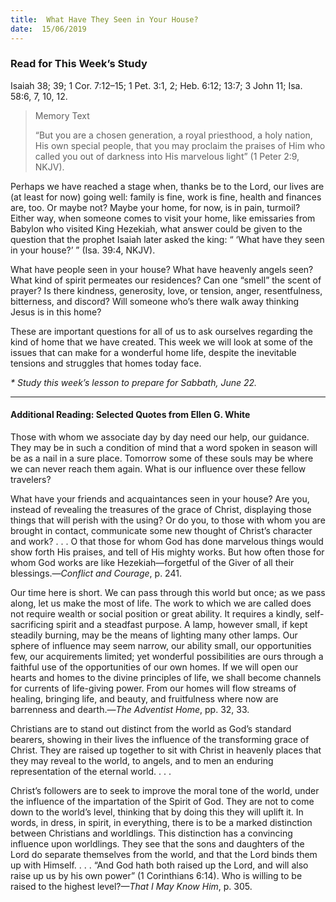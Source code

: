 ```yaml
---
title:  What Have They Seen in Your House?
date:  15/06/2019
---
```


### Read for This Week’s Study
Isaiah 38; 39; 1 Cor. 7:12–15; 1 Pet. 3:1, 2; Heb. 6:12; 13:7; 3 John 11; Isa. 58:6, 7, 10, 12.

> <p>Memory Text</p>
> “But you are a chosen generation, a royal priesthood, a holy nation, His own special people, that you may proclaim the praises of Him who called you out of darkness into His marvelous light” (1 Peter 2:9, NKJV).

Perhaps we have reached a stage when, thanks be to the Lord, our lives are (at least for now) going well: family is fine, work is fine, health and finances are, too. Or maybe not? Maybe your home, for now, is in pain, turmoil? Either way, when someone comes to visit your home, like emissaries from Babylon who visited King Hezekiah, what answer could be given to the question that the prophet Isaiah later asked the king: “ ‘What have they seen in your house?’ ” (Isa. 39:4, NKJV).

What have people seen in your house? What have heavenly angels seen? What kind of spirit permeates our residences? Can one “smell” the scent of prayer? Is there kindness, generosity, love, or tension, anger, resentfulness, bitterness, and discord? Will someone who’s there walk away thinking Jesus is in this home?

These are important questions for all of us to ask ourselves regarding the kind of home that we have created. This week we will look at some of the issues that can make for a wonderful home life, despite the inevitable tensions and struggles that homes today face.

_* Study this week’s lesson to prepare for Sabbath, June 22._

---

#### Additional Reading: Selected Quotes from Ellen G. White

Those with whom we associate day by day need our help, our guidance. They may be in such a condition of mind that a word spoken in season will be as a nail in a sure place. Tomorrow some of these souls may be where we can never reach them again. What is our influence over these fellow travelers? 

What have your friends and acquaintances seen in your house? Are you, instead of revealing the treasures of the grace of Christ, displaying those things that will perish with the using? Or do you, to those with whom you are brought in contact, communicate some new thought of Christ’s character and work? . . . O that those for whom God has done marvelous things would show forth His praises, and tell of His mighty works. But how often those for whom God works are like Hezekiah—forgetful of the Giver of all their blessings.—_Conflict and Courage_, p. 241. 

Our time here is short. We can pass through this world but once; as we pass along, let us make the most of life. The work to which we are called does not require wealth or social position or great ability. It requires a kindly, self-sacrificing spirit and a steadfast purpose. A lamp, however small, if kept steadily burning, may be the means of lighting many other lamps. Our sphere of influence may seem narrow, our ability small, our opportunities few, our acquirements limited; yet wonderful possibilities are ours through a faithful use of the opportunities of our own homes. If we will open our hearts and homes to the divine principles of life, we shall become channels for currents of life-giving power. From our homes will flow streams of healing, bringing life, and beauty, and fruitfulness where now are barrenness and dearth.—_The Adventist Home_, pp. 32, 33. 

Christians are to stand out distinct from the world as God’s standard bearers, showing in their lives the influence of the transforming grace of Christ. They are raised up together to sit with Christ in heavenly places that they may reveal to the world, to angels, and to men an enduring representation of the eternal world. . . .

Christ’s followers are to seek to improve the moral tone of the world, under the influence of the impartation of the Spirit of God. They are not to come down to the world’s level, thinking that by doing this they will uplift it. In words, in dress, in spirit, in everything, there is to be a marked distinction between Christians and worldlings. This distinction has a convincing influence upon worldlings. They see that the sons and daughters of the Lord do separate themselves from the world, and that the Lord binds them up with Himself. . . . “And God hath both raised up the Lord, and will also raise up us by his own power” (1 Corinthians 6:14). Who is willing to be raised to the highest level?—_That I May Know Him_, p. 305. 